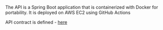 The API is a Spring Boot application that is containerized with Docker for portability. It is deployed on AWS EC2 using GitHub Actions

API contract is defined - [here](backend/src/main/resources/static/openapi.yaml)